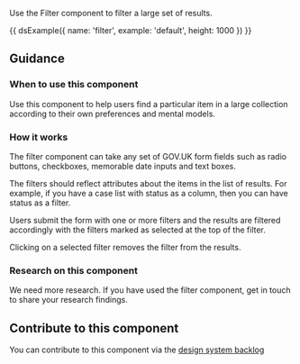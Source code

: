 Use the Filter component to filter a large set of results.

{{ dsExample({
  name: 'filter',
  example: 'default',
  height: 1000
}) }}

## Guidance

### When to use this component

Use this component to help users find a particular item in a large collection according to their own preferences and mental models.

### How it works

The filter component can take any set of GOV.UK form fields such as radio buttons, checkboxes, memorable date inputs and text boxes.

The filters should reflect attributes about the items in the list of results. For example, if you have a case list with status as a column, then you can have status as a filter.

Users submit the form with one or more filters and the results are filtered accordingly with the filters marked as selected at the top of the filter.

Clicking on a selected filter removes the filter from the results.

### Research on this component

We need more research. If you have used the filter component, get in touch to share your research findings.

## Contribute to this component

You can contribute to this component via the [design system backlog](https://github.com/ministryofjustice/mojdt-design-system-backlog/)